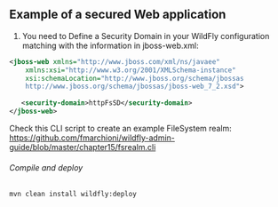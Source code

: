 ## Example of a secured Web application


1. You need to Define a Security Domain in your WildFly configuration matching with the information in jboss-web.xml: 
```xml
<jboss-web xmlns="http://www.jboss.com/xml/ns/javaee"
    xmlns:xsi="http://www.w3.org/2001/XMLSchema-instance"
    xsi:schemaLocation="http://www.jboss.org/schema/jbossas
    http://www.jboss.org/schema/jbossas/jboss-web_7_2.xsd">
 
   <security-domain>httpFsSD</security-domain> 
</jboss-web>
```
Check this CLI script to create an example FileSystem realm: https://github.com/fmarchioni/wildfly-admin-guide/blob/master/chapter15/fsrealm.cli

###### Compile and deploy

```shell
mvn clean install wildfly:deploy
```
